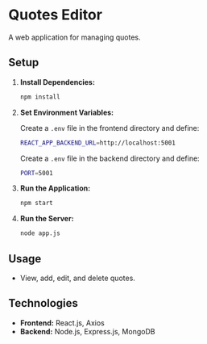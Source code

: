 # Quotes Editor

A web application for managing quotes.

## Setup

1. **Install Dependencies:**

   ```bash
   npm install
   ```

2. **Set Environment Variables:**

   Create a `.env` file in the frontend directory and define:

   ```bash
   REACT_APP_BACKEND_URL=http://localhost:5001
   ```

   Create a `.env` file in the backend directory and define:

   ```bash
   PORT=5001
   ```

3. **Run the Application:**

   ```bash
   npm start
   ```

4. **Run the Server:**

   ```bash
   node app.js
   ```

## Usage

- View, add, edit, and delete quotes.

## Technologies

- **Frontend:** React.js, Axios
- **Backend:** Node.js, Express.js, MongoDB
